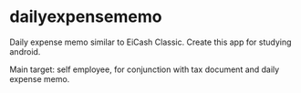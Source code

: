 # dailyexpensememo
Daily expense memo similar to EiCash Classic. Create this app for studying android.

Main target: self employee, for conjunction with tax document and daily expense memo.
